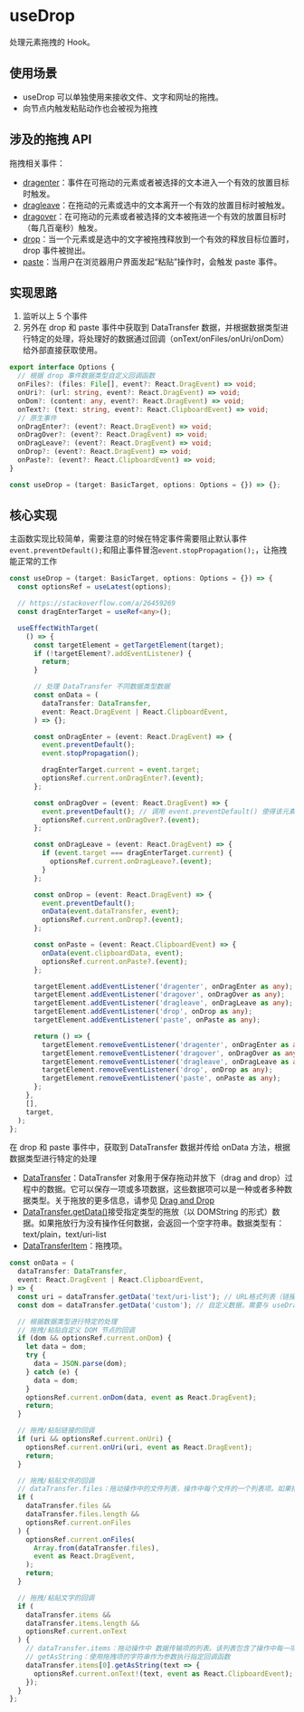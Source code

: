 # useDrop

处理元素拖拽的 Hook。

## 使用场景

- useDrop 可以单独使用来接收文件、文字和网址的拖拽。
- 向节点内触发粘贴动作也会被视为拖拽

## 涉及的拖拽 API

拖拽相关事件：

- [dragenter](https://developer.mozilla.org/zh-CN/docs/Web/API/HTMLElement/dragenter_event)：事件在可拖动的元素或者被选择的文本进入一个有效的放置目标时触发。
- [dragleave](https://developer.mozilla.org/zh-CN/docs/Web/API/HTMLElement/dragleave_event)：在拖动的元素或选中的文本离开一个有效的放置目标时被触发。
- [dragover](https://developer.mozilla.org/zh-CN/docs/Web/API/HTMLElement/dragover_event)：在可拖动的元素或者被选择的文本被拖进一个有效的放置目标时（每几百毫秒）触发。
- [drop](https://developer.mozilla.org/zh-CN/docs/Web/API/HTMLElement/drop_event)：当一个元素或是选中的文字被拖拽释放到一个有效的释放目标位置时，drop 事件被抛出。
- [paste](https://developer.mozilla.org/zh-CN/docs/Web/API/HTMLElement/paste_event)：当用户在浏览器用户界面发起“粘贴”操作时，会触发 paste 事件。

## 实现思路

1. 监听以上 5 个事件
2. 另外在 drop 和 paste 事件中获取到 DataTransfer 数据，并根据数据类型进行特定的处理，将处理好的数据通过回调（onText/onFiles/onUri/onDom）给外部直接获取使用。

```ts
export interface Options {
  // 根据 drop 事件数据类型自定义回调函数
  onFiles?: (files: File[], event?: React.DragEvent) => void;
  onUri?: (url: string, event?: React.DragEvent) => void;
  onDom?: (content: any, event?: React.DragEvent) => void;
  onText?: (text: string, event?: React.ClipboardEvent) => void;
  // 原生事件
  onDragEnter?: (event?: React.DragEvent) => void;
  onDragOver?: (event?: React.DragEvent) => void;
  onDragLeave?: (event?: React.DragEvent) => void;
  onDrop?: (event?: React.DragEvent) => void;
  onPaste?: (event?: React.ClipboardEvent) => void;
}

const useDrop = (target: BasicTarget, options: Options = {}) => {};
```

## 核心实现

主函数实现比较简单，需要注意的时候在特定事件需要阻止默认事件`event.preventDefault();`和阻止事件冒泡`event.stopPropagation();`，让拖拽能正常的工作

```ts
const useDrop = (target: BasicTarget, options: Options = {}) => {
  const optionsRef = useLatest(options);

  // https://stackoverflow.com/a/26459269
  const dragEnterTarget = useRef<any>();

  useEffectWithTarget(
    () => {
      const targetElement = getTargetElement(target);
      if (!targetElement?.addEventListener) {
        return;
      }

      // 处理 DataTransfer 不同数据类型数据
      const onData = (
        dataTransfer: DataTransfer,
        event: React.DragEvent | React.ClipboardEvent,
      ) => {};

      const onDragEnter = (event: React.DragEvent) => {
        event.preventDefault();
        event.stopPropagation();

        dragEnterTarget.current = event.target;
        optionsRef.current.onDragEnter?.(event);
      };

      const onDragOver = (event: React.DragEvent) => {
        event.preventDefault(); // 调用 event.preventDefault() 使得该元素能够接收 drop 事件
        optionsRef.current.onDragOver?.(event);
      };

      const onDragLeave = (event: React.DragEvent) => {
        if (event.target === dragEnterTarget.current) {
          optionsRef.current.onDragLeave?.(event);
        }
      };

      const onDrop = (event: React.DragEvent) => {
        event.preventDefault();
        onData(event.dataTransfer, event);
        optionsRef.current.onDrop?.(event);
      };

      const onPaste = (event: React.ClipboardEvent) => {
        onData(event.clipboardData, event);
        optionsRef.current.onPaste?.(event);
      };

      targetElement.addEventListener('dragenter', onDragEnter as any);
      targetElement.addEventListener('dragover', onDragOver as any);
      targetElement.addEventListener('dragleave', onDragLeave as any);
      targetElement.addEventListener('drop', onDrop as any);
      targetElement.addEventListener('paste', onPaste as any);

      return () => {
        targetElement.removeEventListener('dragenter', onDragEnter as any);
        targetElement.removeEventListener('dragover', onDragOver as any);
        targetElement.removeEventListener('dragleave', onDragLeave as any);
        targetElement.removeEventListener('drop', onDrop as any);
        targetElement.removeEventListener('paste', onPaste as any);
      };
    },
    [],
    target,
  );
};
```

在 drop 和 paste 事件中，获取到 DataTransfer 数据并传给 onData 方法，根据数据类型进行特定的处理

- [DataTransfer](https://developer.mozilla.org/zh-CN/docs/Web/API/DataTransfer)：DataTransfer 对象用于保存拖动并放下（drag and drop）过程中的数据。它可以保存一项或多项数据，这些数据项可以是一种或者多种数据类型。关于拖放的更多信息，请参见 [Drag and Drop](https://developer.mozilla.org/zh-CN/docs/Web/API/HTML_Drag_and_Drop_API)
- [DataTransfer.getData()](https://developer.mozilla.org/zh-CN/docs/Web/API/DataTransfer/getData)接受指定类型的拖放（以 DOMString 的形式）数据。如果拖放行为没有操作任何数据，会返回一个空字符串。数据类型有：text/plain，text/uri-list
- [DataTransferItem](https://developer.mozilla.org/zh-CN/docs/Web/API/DataTransferItem)：拖拽项。

```ts
const onData = (
  dataTransfer: DataTransfer,
  event: React.DragEvent | React.ClipboardEvent,
) => {
  const uri = dataTransfer.getData('text/uri-list'); // URL格式列表（链接）
  const dom = dataTransfer.getData('custom'); // 自定义数据，需要与 useDrag 搭配使用

  // 根据数据类型进行特定的处理
  // 拖拽/粘贴自定义 DOM 节点的回调
  if (dom && optionsRef.current.onDom) {
    let data = dom;
    try {
      data = JSON.parse(dom);
    } catch (e) {
      data = dom;
    }
    optionsRef.current.onDom(data, event as React.DragEvent);
    return;
  }

  // 拖拽/粘贴链接的回调
  if (uri && optionsRef.current.onUri) {
    optionsRef.current.onUri(uri, event as React.DragEvent);
    return;
  }

  // 拖拽/粘贴文件的回调
  // dataTransfer.files：拖动操作中的文件列表，操作中每个文件的一个列表项。如果拖动操作没有文件，此列表为空
  if (
    dataTransfer.files &&
    dataTransfer.files.length &&
    optionsRef.current.onFiles
  ) {
    optionsRef.current.onFiles(
      Array.from(dataTransfer.files),
      event as React.DragEvent,
    );
    return;
  }

  // 拖拽/粘贴文字的回调
  if (
    dataTransfer.items &&
    dataTransfer.items.length &&
    optionsRef.current.onText
  ) {
    // dataTransfer.items：拖动操作中 数据传输项的列表。该列表包含了操作中每一项目的对应项，如果操作没有项目，则列表为空
    // getAsString：使用拖拽项的字符串作为参数执行指定回调函数
    dataTransfer.items[0].getAsString(text => {
      optionsRef.current.onText!(text, event as React.ClipboardEvent);
    });
  }
};
```
